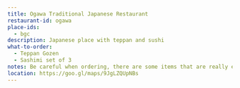 ```yaml
---
title: Ogawa Traditional Japanese Restaurant
restaurant-id: ogawa
place-ids:
  - bgc 
description: Japanese place with teppan and sushi
what-to-order:
  - Teppan Gozen
  - Sashimi set of 3
notes: Be careful when ordering, there are some items that are really expensive
location: https://goo.gl/maps/9JgLZQUpNBs
---
```

